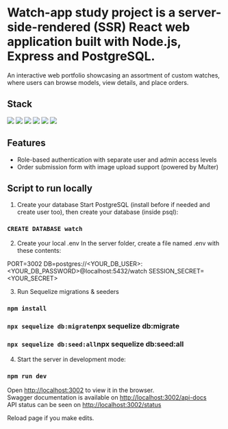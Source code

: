 # Watch-app study project is a server-side-rendered (SSR) React web application built with Node.js, Express and PostgreSQL.

An interactive web portfolio showcasing an assortment of custom watches, where users can browse models, view details, and place orders. 

## Stack
<img src="https://img.shields.io/badge/JavaScript-323330?style=for-the-badge&logo=javascript&logoColor=F7DF1E" /> <img src="https://img.shields.io/badge/Node%20js-339933?style=for-the-badge&logo=nodedotjs&logoColor=white" /> <img src="https://img.shields.io/badge/Express%20js-000000?style=for-the-badge&logo=express&logoColor=white" /> <img src="https://img.shields.io/badge/PostgreSQL-316192?style=for-the-badge&logo=postgresql&logoColor=white" /> <img src="https://img.shields.io/badge/Swagger-85EA2D?style=for-the-badge&logo=Swagger&logoColor=white" /> <img src="https://img.shields.io/badge/Babel-F9DC3E?style=for-the-badge&logo=babel&logoColor=white" />

## Features
- Role-based authentication with separate user and admin access levels
- Order submission form with image upload support (powered by Multer)
  
## Script to run locally

1. Create your database
  Start PostgreSQL (install before if needed and create user too), then create your database (inside psql):

  ### `CREATE DATABASE watch`

2. Create your local .env
  In the server folder, create a file named .env with these contents:

  PORT=3002
  DB=postgres://<YOUR_DB_USER>:<YOUR_DB_PASSWORD>@localhost:5432/watch
  SESSION_SECRET=<YOUR_SECRET>

3. Run Sequelize migrations & seeders
   
  ### `npm install`
  ### `npx sequelize db:migrate`npx sequelize db:migrate
  ### `npx sequelize db:seed:all`npx sequelize db:seed:all

4. Start the server in development mode:

  ### `npm run dev`

Open [http://localhost:3002](http://localhost:3002) to view it in the browser.  
Swagger documentation is available on [http://localhost:3002/api-docs](http://localhost:3002/api-docs)  
API status can be seen on [http://localhost:3002/status](http://localhost:3002/status)

Reload page if you make edits.
